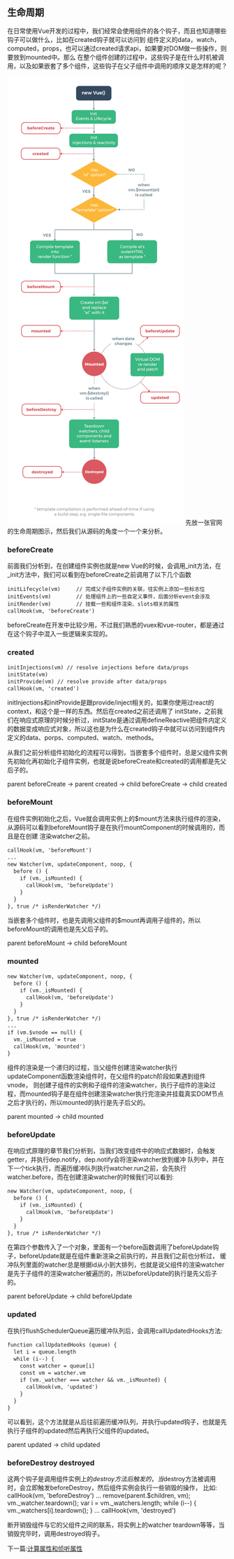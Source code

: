 ## 生命周期

在日常使用Vue开发的过程中，我们经常会使用组件的各个钩子，而且也知道哪些钩子可以做什么，比如在created钩子就可以访问到
组件定义的data，watch，computed，props，也可以通过created请求api，如果要对DOM做一些操作，则要放到mounted中。那么
在整个组件创建的过程中，这些钩子是在什么时机被调用，以及如果嵌套了多个组件，这些钩子在父子组件中调用的顺序又是怎样的呢？

![生命周期](../images/lifecycle.png)
先放一张官网的生命周期图示，然后我们从源码的角度一个一个来分析。

### beforeCreate

前面我们分析到，在创建组件实例也就是new Vue的时候，会调用_init方法，在_init方法中，我们可以看到在beforeCreate之前调用了以下几个函数

    initLifecycle(vm)     // 完成父子组件实例的关联，往实例上添加一些标志位
    initEvents(vm)        // 处理组件上的一些自定义事件，后面分析event会涉及
    initRender(vm)        // 挂载一些和组件渲染、slots相关的属性
    callHook(vm, 'beforeCreate')

beforeCreate在开发中比较少用，不过我们熟悉的vuex和vue-router，都是通过在这个钩子中混入一些逻辑来实现的。

### created

    initInjections(vm) // resolve injections before data/props
    initState(vm)
    initProvide(vm) // resolve provide after data/props
    callHook(vm, 'created')

initInjections和initProvide是跟provide/inject相关的，如果你使用过react的context，和这个是一样的东西。然后在created之前还调用了
initState，之前我们在响应式原理的时候分析过，initState是通过调用defineReactive把组件内定义的数据变成响应式对象，所以这也是为什么在created钩子中就可以访问到组件内
定义的data、porps、computed、watch、methods。

从我们之前分析组件初始化的流程可以得到，当嵌套多个组件时，总是父组件实例先初始化再初始化子组件实例，也就是说beforeCreate和created的调用都是先父后子的。

parent beforeCreate -> parent created -> child beforeCreate -> child created

### beforeMount

在组件实例初始化之后，Vue就会调用实例上的$mount方法来执行组件的渲染，从源码可以看到beforeMount钩子是在执行mountComponent的时候调用的，而且是在创建
渲染watcher之前。

    callHook(vm, 'beforeMount')
    ...
    new Watcher(vm, updateComponent, noop, {
      before () {
        if (vm._isMounted) {
          callHook(vm, 'beforeUpdate')
        }
      }
    }, true /* isRenderWatcher */)

当嵌套多个组件时，也是先调用父组件的$mount再调用子组件的，所以beforeMount的调用也是先父后子的。

parent beforeMount -> child beforeMount

### mounted

    new Watcher(vm, updateComponent, noop, {
      before () {
        if (vm._isMounted) {
          callHook(vm, 'beforeUpdate')
        }
      }
    }, true /* isRenderWatcher */)
    ...
    if (vm.$vnode == null) {
      vm._isMounted = true
      callHook(vm, 'mounted')
    }

组件的渲染是一个递归的过程，当父组件创建渲染watcher执行updateComponent函数渲染组件时，在父组件的patch阶段如果遇到组件vnode，
则创建子组件的实例和子组件的渲染watcher，执行子组件的渲染过程，而mounted钩子是在组件创建渲染watcher执行完渲染并挂载真实DOM节点
之后才执行的，所以mounted的执行是先子后父的。

parent mounted -> child mounted

### beforeUpdate

在响应式原理的章节我们分析到，当我们改变组件中的响应式数据时，会触发getter，并执行dep.notify，dep.notify会将渲染watcher放到缓冲
队列中，并在下一个tick执行，而遍历缓冲队列执行watcher.run之前，会先执行watcher.before，而在创建渲染watcher的时候我们可以看到:

    new Watcher(vm, updateComponent, noop, {
      before () {
        if (vm._isMounted) {
          callHook(vm, 'beforeUpdate')
        }
      }
    }, true /* isRenderWatcher */)

在第四个参数传入了一个对象，里面有一个before函数调用了beforeUpdate钩子，beforeUpdate就是在组件重新渲染之前执行的，并且我们之前也分析过，
缓冲队列里面的watcher总是根据id从小到大排列，也就是说父组件的渲染watcher是先于子组件的渲染watcher被遍历的，所以beforeUpdate的执行是先父后子的。

parent beforeUpdate -> child beforeUpdate

### updated

在执行flushSchedulerQueue遍历缓冲队列后，会调用callUpdatedHooks方法:

    function callUpdatedHooks (queue) {
      let i = queue.length
      while (i--) {
        const watcher = queue[i]
        const vm = watcher.vm
        if (vm._watcher === watcher && vm._isMounted) {
          callHook(vm, 'updated')
        }
      }
    }

可以看到，这个方法就是从后往前遍历缓冲队列，并执行updated钩子，也就是先执行子组件的updated然后再执行父组件的updated。

parent updated -> child updated

### beforeDestroy destroyed

这两个钩子是调用组件实例上的$destroy方法后触发的，当$destroy方法被调用时，会立即触发beforeDestroy，然后组件实例会执行一些销毁的操作，
比如:
    callHook(vm, 'beforeDestroy')
    ...
    remove(parent.$children, vm);
    vm._watcher.teardown();
    var i = vm._watchers.length;
    while (i--) {
      vm._watchers[i].teardown();
    }
    ...
    callHook(vm, 'destroyed')

断开销毁组件与它的父组件之间的联系，将实例上的watcher teardown等等，当销毁完毕时，调用destroyed钩子。

下一篇:[计算属性和侦听属性](./计算属性和侦听属性/computed_watch.md)